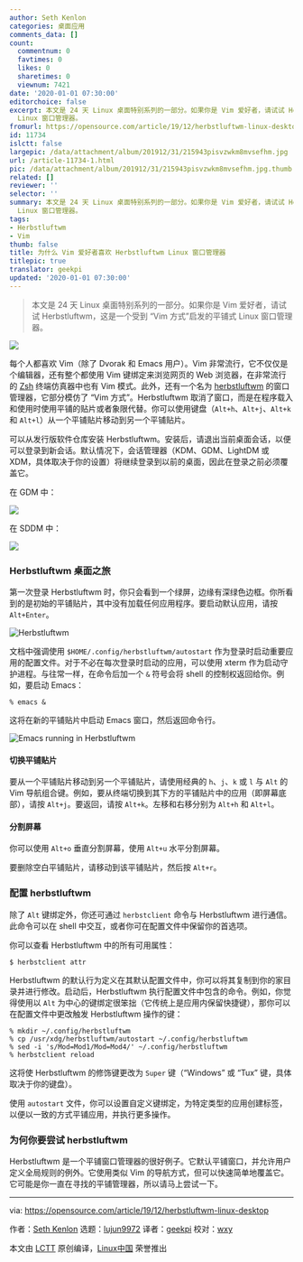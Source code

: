```yaml
---
author: Seth Kenlon
categories: 桌面应用
comments_data: []
count:
  commentnum: 0
  favtimes: 0
  likes: 0
  sharetimes: 0
  viewnum: 7421
date: '2020-01-01 07:30:00'
editorchoice: false
excerpt: 本文是 24 天 Linux 桌面特别系列的一部分。如果你是 Vim 爱好者，请试试 Herbstluftwm，这是一个受到 “Vim 方式”启发的平铺式
  Linux 窗口管理器。
fromurl: https://opensource.com/article/19/12/herbstluftwm-linux-desktop
id: 11734
islctt: false
largepic: /data/attachment/album/201912/31/215943pisvzwkm8mvsefhm.jpg
url: /article-11734-1.html
pic: /data/attachment/album/201912/31/215943pisvzwkm8mvsefhm.jpg.thumb.jpg
related: []
reviewer: ''
selector: ''
summary: 本文是 24 天 Linux 桌面特别系列的一部分。如果你是 Vim 爱好者，请试试 Herbstluftwm，这是一个受到 “Vim 方式”启发的平铺式
  Linux 窗口管理器。
tags:
- Herbstluftwm
- Vim
thumb: false
title: 为什么 Vim 爱好者喜欢 Herbstluftwm Linux 窗口管理器
titlepic: true
translator: geekpi
updated: '2020-01-01 07:30:00'
---
```



> 
> 本文是 24 天 Linux 桌面特别系列的一部分。如果你是 Vim 爱好者，请试试 Herbstluftwm，这是一个受到 “Vim 方式”启发的平铺式 Linux 窗口管理器。
> 
> 
> 


![](/data/attachment/album/201912/31/215943pisvzwkm8mvsefhm.jpg)


每个人都喜欢 Vim（除了 Dvorak 和 Emacs 用户）。Vim 非常流行，它不仅仅是个编辑器，还有整个都使用 Vim 键绑定来浏览网页的 Web 浏览器，在非常流行的 [Zsh](https://opensource.com/article/19/9/getting-started-zsh) 终端仿真器中也有 Vim 模式。此外，还有一个名为 [herbstluftwm](https://herbstluftwm.org) 的窗口管理器，它部分模仿了 “Vim 方式”。Herbstluftwm 取消了窗口，而是在程序载入和使用时使用平铺的贴片或者象限代替。你可以使用键盘（`Alt+h`、`Alt+j`、`Alt+k` 和 `Alt+l`）从一个平铺贴片移动到另一个平铺贴片。


可以从发行版软件仓库安装 Herbstluftwm。安装后，请退出当前桌面会话，以便可以登录到新会话。默认情况下，会话管理器（KDM、GDM、LightDM 或 XDM，具体取决于你的设置）将继续登录到以前的桌面，因此在登录之前必须覆盖它。


在 GDM 中：


![](/data/attachment/album/201912/31/220406m2qcbhyx1sxqty1g.jpg)


在 SDDM 中：


![](/data/attachment/album/201912/31/220408i828z7acu4r6czgw.jpg)


### Herbstluftwm 桌面之旅


第一次登录 Herbstluftwm 时，你只会看到一个绿屏，边缘有深绿色边框。你所看到的是初始的平铺贴片，其中没有加载任何应用程序。要启动默认应用，请按 `Alt+Enter`。


![](/data/attachment/album/201912/31/220408onnsddtdc9td9dk4.png "Herbstluftwm")


文档中强调使用 `$HOME/.config/herbstluftwm/autostart` 作为登录时启动重要应用的配置文件。对于不必在每次登录时启动的应用，可以使用 xterm 作为启动守护进程。与往常一样，在命令后加一个 `&` 符号会将 shell 的控制权返回给你。例如，要启动 Emacs：



```
% emacs &
```

这将在新的平铺贴片中启动 Emacs 窗口，然后返回命令行。


![Emacs running in Herbstluftwm](/data/attachment/album/201912/31/220412ctgt6opwgi8g0zg1.jpg "Emacs running in Herbstluftwm")


#### 切换平铺贴片


要从一个平铺贴片移动到另一个平铺贴片，请使用经典的 `h`、`j`、`k` 或 `l` 与 `Alt` 的 Vim 导航组合键。例如，要从终端切换到其下方的平铺贴片中的应用（即屏幕底部），请按 `Alt+j`。要返回，请按 `Alt+k`。左移和右移分别为 `Alt+h` 和 `Alt+l`。


#### 分割屏幕


你可以使用 `Alt+o` 垂直分割屏幕，使用 `Alt+u` 水平分割屏幕。


要删除空白平铺贴片，请移动到该平铺贴片，然后按 `Alt+r`。


### 配置 herbstluftwm


除了 `Alt` 键绑定外，你还可通过 `herbstclient` 命令与 Herbstluftwm 进行通信。此命令可以在 shell 中交互，或者你可在配置文件中保留你的首选项。


你可以查看 Herbstluftwm 中的所有可用属性：



```
$ herbstclient attr
```

Herbstluftwm 的默认行为定义在其默认配置文件中，你可以将其复制到你的家目录并进行修改。启动后，Herbstluftwm 执行配置文件中包含的命令。例如，你觉得使用以 `Alt` 为中心的键绑定很笨拙（它传统上是应用内保留快捷键），那你可以在配置文件中更改触发 Herbstluftwm 操作的键：



```
% mkdir ~/.config/herbstluftwm
% cp /usr/xdg/herbstluftwm/autostart ~/.config/herbstluftwm
% sed -i 's/Mod=Mod1/Mod=Mod4/' ~/.config/herbstluftwm
% herbstclient reload
```

这将使 Herbstluftwm 的修饰键更改为 `Super` 键（“Windows” 或 “Tux” 键，具体取决于你的键盘）。


使用 `autostart` 文件，你可以设置自定义键绑定，为特定类型的应用创建标签，以便以一致的方式平铺应用，并执行更多操作。


### 为何你要尝试 herbstluftwm


Herbstluftwm 是一个平铺窗口管理器的很好例子。它默认平铺窗口，并允许用户定义全局规则的例外。它使用类似 Vim 的导航方式，但可以快速简单地覆盖它。它可能是你一直在寻找的平铺管理器，所以请马上尝试一下。




---


via: <https://opensource.com/article/19/12/herbstluftwm-linux-desktop>


作者：[Seth Kenlon](https://opensource.com/users/seth) 选题：[lujun9972](https://github.com/lujun9972) 译者：[geekpi](https://github.com/geekpi) 校对：[wxy](https://github.com/wxy)


本文由 [LCTT](https://github.com/LCTT/TranslateProject) 原创编译，[Linux中国](https://linux.cn/) 荣誉推出